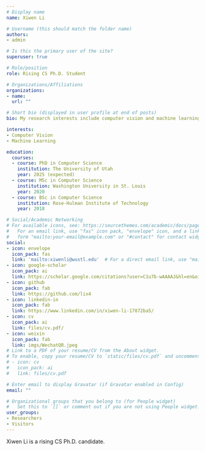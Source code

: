 ```yaml
---
# Display name
name: Xiwen Li

# Username (this should match the folder name)
authors:
- admin

# Is this the primary user of the site?
superuser: true

# Role/position
role: Rising CS Ph.D. Student

# Organizations/Affiliations
organizations:
- name: 
  url: ""

# Short bio (displayed in user profile at end of posts)
bio: My research interests include computer vision and machine learning.

interests:
- Computer Vision
- Machine Learning

education:
  courses:
  - course: PhD in Computer Science
    institution: The University of Utah
    year: 2025 (expected)
  - course: MSc in Computer Science
    institution: Washington University in St. Louis
    year: 2020
  - course: BSc in Computer Science
    institution: Rose-Hulman Institute of Technology
    year: 2018

# Social/Academic Networking
# For available icons, see: https://sourcethemes.com/academic/docs/page-builder/#icons
#   For an email link, use "fas" icon pack, "envelope" icon, and a link in the
#   form "mailto:your-email@example.com" or "#contact" for contact widget.
social:
- icon: envelope
  icon_pack: fas
  link: 'mailto:xiwenli@wustl.edu'  # For a direct email link, use "mailto:test@example.org".
- icon: google-scholar
  icon_pack: ai
  link: https://scholar.google.com/citations?user=C1u7b-wAAAAJ&hl=en&oi=sra
- icon: github
  icon_pack: fab
  link: https://github.com/lix4
- icon: linkedin-in
  icon_pack: fab
  link: https://www.linkedin.com/in/xiwen-li-17872ba5/
- icon: cv
  icon_pack: ai
  link: files/cv.pdf/
- icon: weixin
  icon_pack: fab
  link: imgs/WechatQR.jpeg
# Link to a PDF of your resume/CV from the About widget.
# To enable, copy your resume/CV to `static/files/cv.pdf` and uncomment the lines below.
# - icon: cv
#   icon_pack: ai
#   link: files/cv.pdf

# Enter email to display Gravatar (if Gravatar enabled in Config)
email: ""

# Organizational groups that you belong to (for People widget)
#   Set this to `[]` or comment out if you are not using People widget.
user_groups:
- Researchers
- Visitors
---
```


Xiwen Li is a rising CS Ph.D. candidate.
